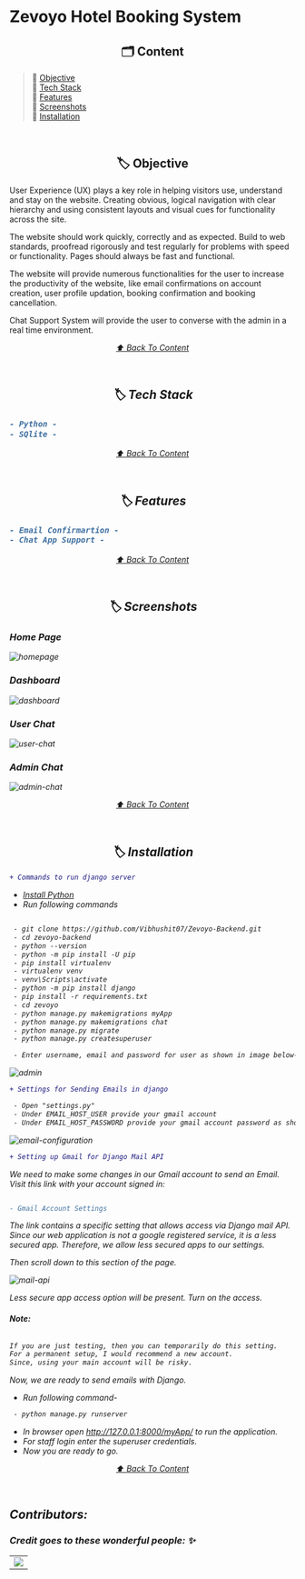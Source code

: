 # Zevoyo Hotel Booking System

<h2 align="center" id="content">🗂 Content</h2>

> :pushpin: [Objective](#objective) <br>
> :pushpin: [Tech Stack](#tech-stack) <br>
> :pushpin: [Features](#features) <br>
> :pushpin: [Screenshots](#screenshots)  <br>
> :pushpin: [Installation](#installation) <br>

<br>

<h2 align="center" id="objective">🏷️ Objective</h2>

User Experience (UX) plays a key role in helping visitors use, understand and stay on the website. Creating obvious, logical navigation with clear hierarchy and using consistent layouts and visual cues for functionality across the site.

The website should work quickly, correctly and as expected. Build to web standards, proofread rigorously and test regularly for problems with speed or functionality. Pages should always be fast and functional.

The website will provide numerous functionalities for the user to increase the productivity of the website, like email confirmations on account creation, user profile updation, booking confirmation and booking cancellation.

Chat Support System will provide the user to converse with the admin in a real time environment.

<p align="center"> <i> <a href="#content"> ⬆️ Back To Content </a> <i> </p>

<br>

<h2 align="center" id="tech-stack">🏷️ Tech Stack</h2>

<h3>

```diff
- Python -
- SQlite -
```
</h3>

<p align="center"> <i> <a href="#content"> ⬆️ Back To Content </a> <i> </p>

<br>

<h2 align="center" id="features">🏷️ Features</h2>

<h3>

```diff
- Email Confirmartion -
- Chat App Support -
```
</h3>

<p align="center"> <i> <a href="#content"> ⬆️ Back To Content </a> <i> </p>

<br>

<h2 align="center" id="screenshots">🏷️ Screenshots</h2>

<h3>Home Page</h3>

![homepage](https://user-images.githubusercontent.com/41487076/121527008-94890b80-ca17-11eb-8115-aea45707b463.png)

<h3>Dashboard</h3>

![dashboard](https://user-images.githubusercontent.com/41487076/121527001-9357de80-ca17-11eb-83b6-beb4b0bf70f1.png)

<h3>User Chat</h3>

![user-chat](https://user-images.githubusercontent.com/41487076/121527011-95ba3880-ca17-11eb-9ac7-affd9c8fe220.png)

<h3>Admin Chat</h3>

![admin-chat](https://user-images.githubusercontent.com/41487076/121527000-92bf4800-ca17-11eb-9835-d19b386689f7.png)

<p align="center"> <i> <a href="#content"> ⬆️ Back To Content </a> <i> </p>

<br>

<h2 align="center" id="installation">🏷️ Installation </h2>

```diff
+ Commands to run django server
```

- <a href = "https://phoenixnap.com/kb/how-to-install-python-3-windows"> Install Python </a>
- Run following commands

```diff

 - git clone https://github.com/Vibhushit07/Zevoyo-Backend.git
 - cd zevoyo-backend
 - python --version
 - python -m pip install -U pip
 - pip install virtualenv
 - virtualenv venv
 - venv\Scripts\activate
 - python -m pip install django
 - pip install -r requirements.txt
 - cd zevoyo
 - python manage.py makemigrations myApp
 - python manage.py makemigrations chat
 - python manage.py migrate
 - python manage.py createsuperuser
```

```diff
 - Enter username, email and password for user as shown in image below-
```

![admin](https://user-images.githubusercontent.com/41487076/121818381-7e43af80-cca4-11eb-91bc-ec5bc752d53c.PNG)

```diff
+ Settings for Sending Emails in django
```

```diff
 - Open "settings.py"
 - Under EMAIL_HOST_USER provide your gmail account
 - Under EMAIL_HOST_PASSWORD provide your gmail account password as shown in image below-
```

![email-configuration](https://user-images.githubusercontent.com/41487076/121800124-a6ec8a80-cc4d-11eb-8adb-f768eef798ad.png)

```diff
+ Setting up Gmail for Django Mail API
```

We need to make some changes in our Gmail account to send an Email. Visit this link with your account signed in:

<a href="https://myaccount.google.com/security" style="color:blue">

```diff

- Gmail Account Settings

```
</a>


The link contains a specific setting that allows access via Django mail API. Since our web application is not a google registered service, it is a less secured app. Therefore, we allow less secured apps to our settings.

Then scroll down to this section of the page.

![mail-api](https://user-images.githubusercontent.com/41487076/121819875-2c535780-ccad-11eb-9376-bdd1182fd29b.PNG)

Less secure app access option will be present. Turn on the access.

<h4>Note:</h4>

```diff

If you are just testing, then you can temporarily do this setting.
For a permanent setup, I would recommend a new account. 
Since, using your main account will be risky.

```

Now, we are ready to send emails with Django.

- Run following command-
```diff
 - python manage.py runserver
```

- In browser open http://127.0.0.1:8000/myApp/ to run the application.
- For staff login enter the superuser credentials.
- Now you are ready to go.

<p align="center"> <i> <a href="#content"> ⬆️ Back To Content </a> <i> </p>

<br>

## Contributors:
### Credit goes to these wonderful people: ✨

<table>
	<tr>
		<td>
            <a href="https://github.com/vibhushit07/zevoyo-backend/graphs/contributors">
                <img src="https://contrib.rocks/image?repo=vibhushit07/zevoyo-backend" />
            </a>
		</td>
	</tr>
</table>